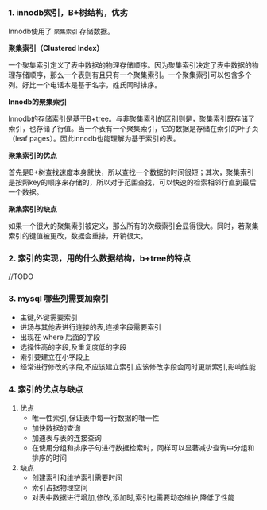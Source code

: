 
### 1. innodb索引，B+树结构，优劣

Innodb使用了 `聚集索引` 存储数据。

 __聚集索引（Clustered Index）__

一个聚集索引定义了表中数据的物理存储顺序。因为聚集索引决定了表中数据的物理存储顺序，那么一个表则有且只有一个聚集索引。一个聚集索引可以包含多个列。好比一个电话本是基于名字，姓氏同时排序。

__Innodb的聚集索引__

 Innodb的存储索引是基于B+tree。与非聚集索引的区别则是，聚集索引既存储了索引，也存储了行值。当一个表有一个聚集索引，它的数据是存储在索引的叶子页（leaf pages）。因此innodb也能理解为基于索引的表。

 __聚集索引的优点__

 首先是B+树查找速度本身就快，所以查找一个数据的时间很短；其次，聚集索引是按照key的顺序来存储的，所以对于范围查找，可以快速的检索相邻行直到最后一个数据。

__聚集索引的缺点__

如果一个很大的聚集索引被定义，那么所有的次级索引会显得很大。同时，若聚集索引的键值被更改，数据会重排，开销很大。

### 2. 索引的实现，用的什么数据结构，b+tree的特点
//TODO



### 3. mysql 哪些列需要加索引

* 主键,外键需要索引
* 进场与其他表进行连接的表,连接字段需要索引
* 出现在 where 后面的字段
* 选择性高的字段,及重复度低的字段
* 索引要建立在小字段上
* 经常进行修改的字段,不应该建立索引.应该修改字段会同时更新索引,影响性能

### 4. 索引的优点与缺点

1. 优点
   * 唯一性索引,保证表中每一行数据的唯一性
   * 加快数据的查询
   * 加速表与表的连接查询
   * 在使用分组和排序子句进行数据检索时，同样可以显著减少查询中分组和排序的时间
2. 缺点
   * 创建索引和维护索引需要时间
   * 索引占据物理空间
   * 对表中数据进行增加,修改,添加时,索引也需要动态维护,降低了性能